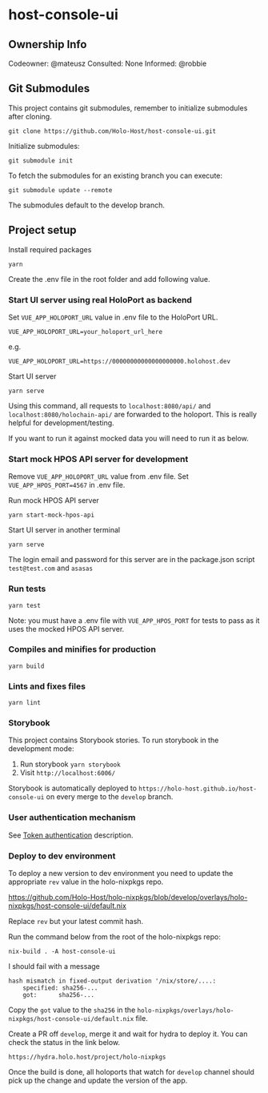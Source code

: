 # host-console-ui

## Ownership Info
Codeowner: @mateusz
Consulted: None
Informed: @robbie

## Git Submodules
This project contains git submodules, remember to initialize submodules after cloning.

```
git clone https://github.com/Holo-Host/host-console-ui.git
```

Initialize submodules:

```
git submodule init
```

To fetch the submodules for an existing branch you can execute:

```
git submodule update --remote
```

The submodules default to the develop branch.

## Project setup

Install required packages
```
yarn
```

Create the .env file in the root folder and add following value.

### Start UI server using real HoloPort as backend
Set `VUE_APP_HOLOPORT_URL` value in .env file to the HoloPort URL.

```
VUE_APP_HOLOPORT_URL=your_holoport_url_here
```

e.g.

```
VUE_APP_HOLOPORT_URL=https://00000000000000000000.holohost.dev
```

Start UI server
```
yarn serve
```

Using this command, all requests to `localhost:8080/api/` and `localhost:8080/holochain-api/` are forwarded to the holoport. This is really helpful for development/testing.

If you want to run it against mocked data you will need to run it as below.

### Start mock HPOS API server for development
Remove `VUE_APP_HOLOPORT_URL` value from .env file.
Set `VUE_APP_HPOS_PORT=4567` in .env file.

Run mock HPOS API server
```
yarn start-mock-hpos-api
```

Start UI server in another terminal
```
yarn serve
```

The login email and password for this server are in the package.json script
`test@test.com`
and
`asasas`

### Run tests
```
yarn test
```

Note: you must have a .env file with `VUE_APP_HPOS_PORT` for tests to pass as it uses the mocked HPOS API server.

### Compiles and minifies for production
```
yarn build
```

### Lints and fixes files
```
yarn lint
```

### Storybook
This project contains Storybook stories. To run storybook in the development mode:

1. Run storybook `yarn storybook`
2. Visit `http://localhost:6006/`

Storybook is automatically deployed to `https://holo-host.github.io/host-console-ui` on every merge to the
`develop` branch.

### User authentication mechanism
See [Token authentication](https://hackmd.io/Evi5CVFqTI22UD8_OrDgYA?view) description.

### Deploy to dev environment

To deploy a new version to dev environment you need to update the appropriate `rev` value in the holo-nixpkgs repo.

https://github.com/Holo-Host/holo-nixpkgs/blob/develop/overlays/holo-nixpkgs/host-console-ui/default.nix

Replace `rev` but your latest commit hash.

Run the command below from the root of the holo-nixpkgs repo:

`nix-build . -A host-console-ui`

I should fail with a message

```
hash mismatch in fixed-output derivation '/nix/store/....:
    specified: sha256-...
    got:      sha256-...
```

Copy the `got` value to the `sha256` in the `holo-nixpkgs/overlays/holo-nixpkgs/host-console-ui/default.nix` file.

Create a PR off `develop`, merge it and wait for hydra to deploy it. You can check the status in the link below.

`https://hydra.holo.host/project/holo-nixpkgs`

Once the build is done, all holoports that watch for `develop` channel should pick up the change and update the version of the app.
